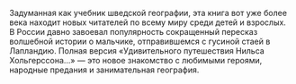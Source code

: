 <!--2017-01-04 13:43:51-->
Задуманная как учебник шведской географии, эта книга вот уже более века находит новых читателей по всему миру среди детей и взрослых. В России давно завоевал популярность сокращенный пересказ волшебной истории о мальчике, отправившемся с гусиной стаей в Лапландию.
    Полная верcия «Удивительного путешествия Нильса Хольгерссона…» — это новое знакомство с любимыми героями, народные предания и занимательная география.